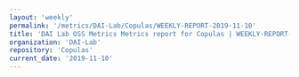 ```yaml
---
layout: 'weekly'
permalink: '/metrics/DAI-Lab/Copulas/WEEKLY-REPORT-2019-11-10'
title: 'DAI Lab OSS Metrics Metrics report for Copulas | WEEKLY-REPORT-2019-11-10'
organization: 'DAI-Lab'
repository: 'Copulas'
current_date: '2019-11-10'
---
```

